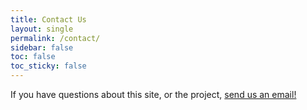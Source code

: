 ```yaml
---
title: Contact Us
layout: single
permalink: /contact/
sidebar: false
toc: false
toc_sticky: false
---
```


If you have questions about this site, or the project, [send us an
email!](mailto:arr-data@aclweb.org?subject=ARR-DC%20Inquiry)
